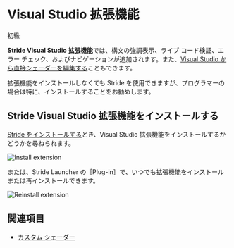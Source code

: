 # Visual Studio 拡張機能

<span class="label label-doc-level">初級</span>

**Stride Visual Studio 拡張機能**では、構文の強調表示、ライブ コード検証、エラー チェック、およびナビゲーションが追加されます。また、[Visual Studio から直接シェーダーを編集する](../graphics/effects-and-shaders/custom-shaders.md)こともできます。

拡張機能をインストールしなくても Stride を使用できますが、プログラマーの場合は特に、インストールすることをお勧めします。

## Stride Visual Studio 拡張機能をインストールする

[Stride をインストールする](install-stride.md)とき、Visual Studio 拡張機能をインストールするかどうかを尋ねられます。

![Install extension](media/install-VS-plug-in-prompt.png)

または、Stride Launcher の［Plug-in］で、いつでも拡張機能をインストールまたは再インストールできます。

![Reinstall extension](media/reinstall-extension.png)

## 関連項目

* [カスタム シェーダー](../graphics/effects-and-shaders/custom-shaders.md)

